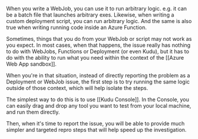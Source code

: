 When you write a WebJob, you can use it to run arbitrary logic. e.g. it can be a batch file that launches arbitrary exes. Likewise, when writing a custom deployment script, you can run arbitrary logic. And the same is also true when writing running code inside an Azure Function.

Sometimes, things that you do from your WebJob or script may not work as you expect. In most cases, when that happens, the issue really has nothing to do with WebJobs, Functions or Deployment (or even Kudu), but it has to do with the ability to run what you need within the context of the [[Azure Web App sandbox]].

When you're in that situation, instead of directly reporting the problem as a Deployment or WebJob issue, the first step is to try running the same logic outside of those context, which will help isolate the steps.

The simplest way to do this is to use [[Kudu Console]]. In the Console, you can easily drag and drop any tool you want to test from your local machine, and run them directly.

Then, when it's time to report the issue, you will be able to provide much simpler and targeted repro steps that will help speed up the investigation.